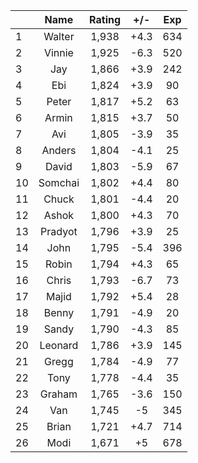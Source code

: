 | |Name|Rating|+/-|Exp|
|-|:--:|:----:|:-:|:-:|
|1|Walter|1,938|+4.3|634|
|2|Vinnie|1,925|-6.3|520|
|3|Jay|1,866|+3.9|242|
|4|Ebi|1,824|+3.9|90|
|5|Peter|1,817|+5.2|63|
|6|Armin|1,815|+3.7|50|
|7|Avi|1,805|-3.9|35|
|8|Anders|1,804|-4.1|25|
|9|David|1,803|-5.9|67|
|10|Somchai|1,802|+4.4|80|
|11|Chuck|1,801|-4.4|20|
|12|Ashok|1,800|+4.3|70|
|13|Pradyot|1,796|+3.9|25|
|14|John|1,795|-5.4|396|
|15|Robin|1,794|+4.3|65|
|16|Chris|1,793|-6.7|73|
|17|Majid|1,792|+5.4|28|
|18|Benny|1,791|-4.9|20|
|19|Sandy|1,790|-4.3|85|
|20|Leonard|1,786|+3.9|145|
|21|Gregg|1,784|-4.9|77|
|22|Tony|1,778|-4.4|35|
|23|Graham|1,765|-3.6|150|
|24|Van|1,745|-5|345|
|25|Brian|1,721|+4.7|714|
|26|Modi|1,671|+5|678|
